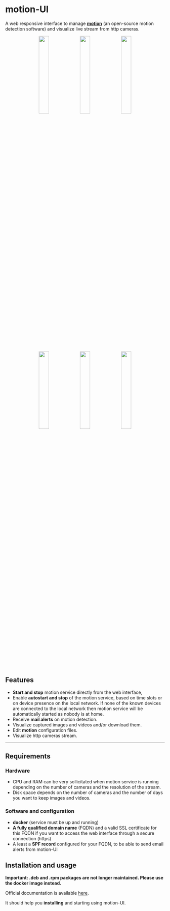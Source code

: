 # motion-UI

A web responsive interface to manage <a href="https://motion-project.github.io/"><b>motion</b></a> (an open-source motion detection software) and visualize live stream from http cameras.

<div align="center">
    <img src="https://github.com/lbr38/motion-UI/assets/54670129/0ce02da3-c23d-444a-9435-7b7c0ea66b13" width=25% align="top">
    <img src="https://github.com/lbr38/motion-UI/assets/54670129/94f914a0-62f4-4ebd-947e-ce7aed78a49b" width=25% align="top">
    <img src="https://github.com/lbr38/motion-UI/assets/54670129/7c188133-d267-46a3-b12c-8c7401d12c15" width=25% align="top">
</div>
<br>
<div align="center">
    <img src="https://github.com/lbr38/motion-UI/assets/54670129/b01953b0-5c60-4ede-ab25-e09d0f575d39" width=25% align="top">
    <img src="https://github.com/lbr38/motion-UI/assets/54670129/d238e11d-ac03-4bc0-9112-a7d1c10c960d" width=25% align="top">
    <img src="https://github.com/lbr38/motion-UI/assets/54670129/98f945c9-d03e-4ab3-8041-ea5ac50d3fdb" width=25% align="top">
    
</div>

<br>

## Features

- **Start and stop** motion service directly from the web interface,
- Enable **autostart and stop** of the motion service, based on time slots or on device presence on the local network. If none of the known devices are connected to the local network then motion service will be automatically started as nobody is at home.
- Receive **mail alerts** on motion detection.
- Visualize captured images and videos and/or download them.
- Edit **motion** configuration files.
- Visualize http cameras stream.

<hr>


## Requirements

### Hardware

- CPU and RAM can be very sollicitated when motion service is running depending on the number of cameras and the resolution of the stream.
- Disk space depends on the number of cameras and the number of days you want to keep images and videos.

### Software and configuration

- **docker** (service must be up and running)
- **A fully qualified domain name** (FQDN) and a valid SSL certificate for this FQDN if you want to access the web interface through a secure connection (https)
- A least a **SPF record** configured for your FQDN, to be able to send email alerts from motion-UI

## Installation and usage

**Important: .deb and .rpm packages are not longer maintained. Please use the docker image instead.**

Official documentation is available <a href="https://github.com/lbr38/motion-UI/wiki">here</a>.

It should help you **installing** and starting using motion-UI.
